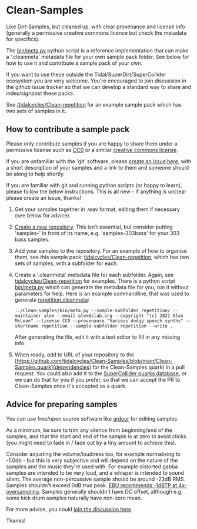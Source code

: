 # Clean-Samples

Like Dirt-Samples, but cleaned up, with clear provenance and license
info (generally a permissive creative commons licence but check the
metadata for specifics).

The [bin/meta.py](bin/meta.py) python script is a reference
implementation that can make a '.cleanmeta' metadata file for your own
sample pack folder. See below for how to use it and contribute a
sample pack of your own.

If you want to use these outside the Tidal/SuperDirt/SuperCollider
ecosystem you are very welcome. You're encouraged to join discussion
in the github issue tracker so that we can develop a standard way to
share and index/signpost these packs.

See
[/tidalcycles/Clean-repetition](https://github.com/tidalcycles/Clean-repetition)
for an example sample pack which has two sets of samples in it.

## How to contribute a sample pack

Please only contribute samples if you are happy to share them under a
permissive license such as
[CC0](https://creativecommons.org/share-your-work/public-domain/cc0/) or 
a similar [creative commons license](https://creativecommons.org/choose/).

If you are unfamiliar with the 'git' software, please [create an issue
here](https://github.com/tidalcycles/Clean-Samples/issues), with a
short description of your samples and a link to them and someone
should be along to help shortly.

If you are familiar with git and running python scripts (or happy to
learn), please follow the below instructions. This is all new - if
anything is unclear please create an issue, thanks!

1. Get your samples together in .wav format, editing them if necessary (see below for advice).
2. [Create a new repository](https://github.com/new). This isn't
   essential, but consider putting 'samples-' in front of its name,
   e.g. 'samples-303bass' for your 303 bass samples.
3. Add your samples to the repository. For an example of how to
   organise them, see this sample pack:
   [tidalcycles/Clean-repetition](https://github.com/tidalcycles/Clean-repetition),
   which has two sets of samples, with a subfolder for each.
4. Create a '.cleanmeta' metadata file for each subfolder. Again, see
   [tidalcycles/Clean-repetition](https://github.com/tidalcycles/Clean-repetition)
   for examples. There is a python script [bin/meta.py](bin/meta.py)
   which can generate the metadata file for you, run it without
   parameters for help. Here is an example commandline, that was used to generate [repetition.cleanmeta](https://github.com/tidalcycles/Clean-repetition/blob/main/repetition.cleanmeta):

   ```
   ../Clean-Samples/bin/meta.py --sample-subfolder repetition/ --maintainer alex --email alex@slab.org --copyright "(c) 2021 Alex McLean" --license CC0 --provenance "Various dodgy speech synths" --shortname repetition --sample-subfolder repetition --write .
   ```
   After generating the file, edit it with a text editor to fill in any missing info.
5. When ready, add te URL of your repository to the [https://github.com/tidalcycles/Clean-Samples/blob/main/Clean-Samples.quark](dependencies) for the Clean-Samples quark) in a pull request. You could also add it to the [SuperCollider quarks database](https://github.com/supercollider-quarks/quarks/blob/master/directory.txt), or we can do that for you if you prefer, so that we can accept the PR to Clean-Samples once it's accepted as a quark.

## Advice for preparing samples

You can use free/open source software like
[ardour](https://www.audacityteam.org/download/) for editing samples.

As a minimum, be sure to trim any silence from beginning/end of the
samples, and that the start and end of the sample is at zero to avoid
clicks (you might need to fade in / fade out by a tiny amount to
achieve this).

Consider adjusting the volume/loudness too, for example normalising to
-1.0db - but this is very subjective and will depend on the nature of
the samples and the music they're used with. For example distorted
gabba samples are intended to be very loud, and a whisper is intended
to sound silent. The average non-percussive sample should be around
-23dB RMS. Samples shouldn't exceed 0dB true peak. [EBU recommends
-1dBTP at
4x-oversampling](https://tech.ebu.ch/docs/tech/tech3343-v2.pdf).
Samples generally shouldn't have DC offset, although e.g. some kick drum samples
naturally have non-zero mean.

For more advice, you could [join the discussion here](https://github.com/tidalcycles/Clean-Samples/issues/8).

Thanks!
